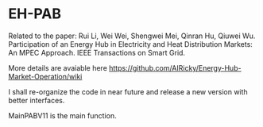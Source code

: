 # EH-PAB
Related to the paper: Rui Li, Wei Wei, Shengwei Mei, Qinran Hu, Qiuwei Wu. Participation of an Energy Hub in Electricity and Heat Distribution Markets: An MPEC Approach. IEEE Transactions on Smart Grid.

More details are avaiable here https://github.com/AIRicky/Energy-Hub-Market-Operation/wiki

I shall re-organize the code in near future and release a new version with better interfaces.

MainPABV11 is the main function.

